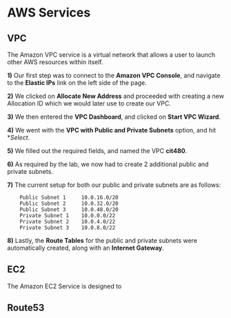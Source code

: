 # AWS Services #

## VPC ##
The Amazon VPC service is a virtual network that allows a user to launch other AWS resources within itself.

**1)** Our first step was to connect to the **Amazon VPC Console**, and navigate to the **Elastic IPs** link on the left side of the page.

**2)** We clicked on **Allocate New Address** and proceeded with creating a new Allocation ID which we would later use to create our VPC.

**3)** We then entered the **VPC Dashboard**, and clicked on **Start VPC Wizard**.

**4)** We went with the **VPC with Public and Private Subnets** option, and hit **Select*.

**5)** We filled out the required fields, and named the VPC **cit480**.

**6)** As required by the lab, we now had to create 2 additional public and private subnets. 

**7)** The current setup for both our public and private subnets are as follows:

		Public Subnet 1		10.0.16.0/20
		Public Subnet 2		10.0.32.0/20
		Public Subnet 3		10.0.48.0/20
		Private Subnet 1	10.0.0.0/22
		Private Subnet 2	10.0.4.0/22
		Private Subnet 3	10.0.8.0/22

**8)** Lastly, the **Route Tables** for the public and private subnets were automatically created, along with an **Internet Gateway**.
## EC2 ##
The Amazon EC2 Service is designed to 
## Route53 ##
